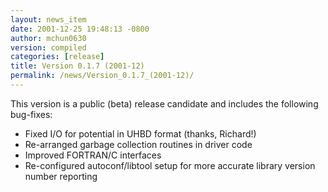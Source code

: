 ```yaml
---
layout: news_item
date: 2001-12-25 19:48:13 -0800
author: mchun0630
version: compiled
categories: [release]
title: Version 0.1.7 (2001-12)
permalink: /news/Version_0.1.7_(2001-12)/
---
```




This version is a public (beta) release candidate and includes the following bug-fixes:
<ul>
<li>Fixed I/O for potential in UHBD format (thanks, Richard!)</li>
<li>Re-arranged garbage collection routines in driver code</li>
<li>Improved FORTRAN/C interfaces</li>
<li>Re-configured autoconf/libtool setup for more accurate library version number reporting</li>
</ul>
